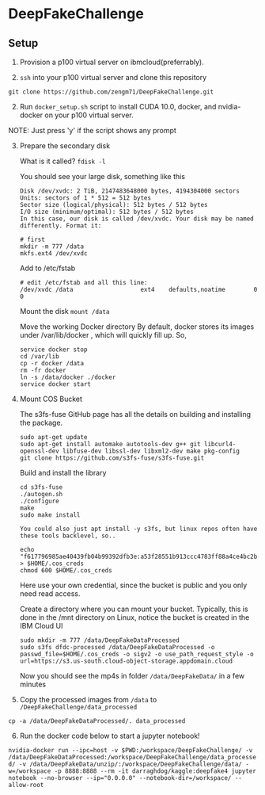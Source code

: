 # DeepFakeChallenge

## Setup

1. Provision a p100 virtual server on ibmcloud(preferrably).

2. `ssh` into your p100 virtual server and clone this repository

`git clone https://github.com/zengm71/DeepFakeChallenge.git`

2. Run `docker_setup.sh` script to install CUDA 10.0, docker, and nvidia-docker on your p100 virtual server.

NOTE: Just press 'y' if the script shows any prompt

3. Prepare the secondary disk

    What is it called?    `fdisk -l`

    You should see your large disk, something like this
    ```
    Disk /dev/xvdc: 2 TiB, 2147483648000 bytes, 4194304000 sectors
    Units: sectors of 1 * 512 = 512 bytes
    Sector size (logical/physical): 512 bytes / 512 bytes
    I/O size (minimum/optimal): 512 bytes / 512 bytes
    In this case, our disk is called /dev/xvdc. Your disk may be named differently. Format it:
    ```

    ```
    # first
    mkdir -m 777 /data
    mkfs.ext4 /dev/xvdc
    ```
    Add to /etc/fstab

    ```
    # edit /etc/fstab and all this line:
    /dev/xvdc /data                   ext4    defaults,noatime        0 0
    ```
    Mount the disk    `mount /data`

    Move the working Docker directory
    By default, docker stores its images under /var/lib/docker , which will quickly fill up. So,
    ```
    service docker stop
    cd /var/lib
    cp -r docker /data
    rm -fr docker
    ln -s /data/docker ./docker
    service docker start
    ```

4. Mount COS Bucket

    The s3fs-fuse GitHub page has all the details on building and installing the package.
    ```
    sudo apt-get update
    sudo apt-get install automake autotools-dev g++ git libcurl4-openssl-dev libfuse-dev libssl-dev libxml2-dev make pkg-config
    git clone https://github.com/s3fs-fuse/s3fs-fuse.git
    ```
    Build and install the library
    ```
    cd s3fs-fuse
    ./autogen.sh
    ./configure
    make
    sudo make install

    You could also just apt install -y s3fs, but linux repos often have these tools backlevel, so..
    ```
    ```
    echo "f617796985ae40439fb04b99392dfb3e:a53f28551b913ccc4783ff88a4ce4bc2b72b0e655cbe5dc5" > $HOME/.cos_creds
    chmod 600 $HOME/.cos_creds
    ```
    Here use your own credential, since the bucket is public and you only need read access.


    Create a directory where you can mount your bucket. Typically, this is done in the /mnt directory on Linux, notice the bucket is created in the IBM Cloud UI

    ```
    sudo mkdir -m 777 /data/DeepFakeDataProcessed
    sudo s3fs dfdc-processed /data/DeepFakeDataProcessed -o passwd_file=$HOME/.cos_creds -o sigv2 -o use_path_request_style -o url=https://s3.us-south.cloud-object-storage.appdomain.cloud
    ```
    Now you should see the mp4s in folder `/data/DeepFakeData/` in a few minutes
    

5. Copy the processed images from `/data` to `/DeepFakeChallenge/data_processed`

`cp -a /data/DeepFakeDataProcessed/. data_processed`

6. Run the docker code below to start a jupyter notebook!

`nvidia-docker run --ipc=host -v $PWD:/workspace/DeepFakeChallenge/ -v /data/DeepFakeDataProcessed:/workspace/DeepFakeChallenge/data_processed/ -v /data/DeepFakeData/unzip/:/workspace/DeepFakeChallenge/data/ -w=/workspace -p 8888:8888 --rm -it darraghdog/kaggle:deepfake4 jupyter notebook --no-browser --ip="0.0.0.0" --notebook-dir=/workspace/ --allow-root`

